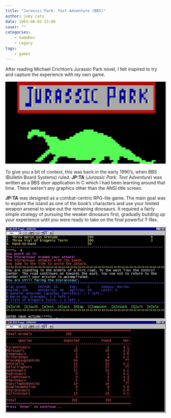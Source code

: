```yaml
---
title: "Jurassic Park: Text Adventure (BBS)"
author: joey cato
date: 1993-08-01 15:00
cover: ""
categories:
    - GameDev
    - Legacy
tags:
    - games
---
```


After reading Michael Crichton’s Jurassic Park novel, I felt inspired to try and capture the experience with my own game.

<img src="jp.gif" style="width:720px" />

To give you a bit of context, this was back in the early 1990’s, when BBS (Bulletin Board Systems) ruled. **JP:TA**
(_Jurassic Park: Text Adventure_) was written as a BBS door application in C which I had been learning around that time. There weren’t any graphics other than the ANSI title screen.

**JP:TA** was designed as a combat-centric RPG-lite game. The main goal was to explore the island as one of the book’s characters and use your limited weapon arsenal to wipe out the remaining dinosaurs. It required a fairly simple strategy of pursuing the weaker dinosaurs first, gradually building up your experience until you were ready to take on the final powerful T-Rex.

<img src="jpgame.jpg" style="width:972px" />

<img src="jpgame2.jpg" style="width:972px" />
